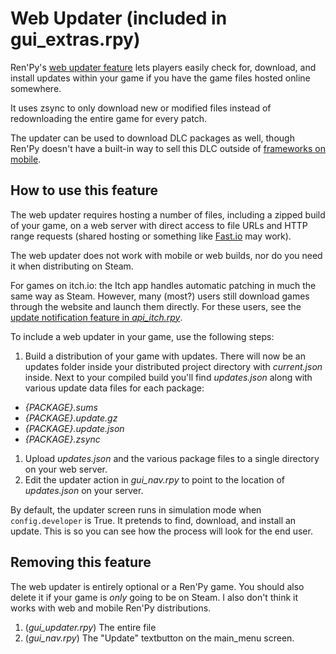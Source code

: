 # Web Updater (included in gui_extras.rpy)
Ren'Py's [web updater feature](https://www.renpy.org/doc/html/updater.html) lets players easily check for, download, and install updates within your game if you have the game files hosted online somewhere.

It uses zsync to only download new or modified files instead of redownloading the entire game for every patch.

The updater can be used to download DLC packages as well, though Ren'Py doesn't have a built-in way to sell this DLC outside of [frameworks on mobile](https://www.renpy.org/doc/html/iap.html?highlight=app).

## How to use this feature
The web updater requires hosting a number of files, including a zipped build of your game, on a web server with direct access to file URLs and HTTP range requests (shared hosting or something like [Fast.io](https://fast.io) may work).

The web updater does not work with mobile or web builds, nor do you need it when distributing on Steam.

For games on itch.io: the Itch app handles automatic patching in much the same way as Steam. However, many (most?) users still download games through the website and launch them directly. For these users, see the [update notification feature in *api_itch.rpy*](/Itch%20API.md).

To include a web updater in your game, use the following steps:
1. Build a distribution of your game with updates. There will now be an updates folder inside your distributed project directory with *current.json* inside. Next to your compiled build you'll find *updates.json* along with various update data files for each package:
  - *{PACKAGE}.sums*
  - *{PACKAGE}.update.gz*
  - *{PACKAGE}.update.json*
  - *{PACKAGE}.zsync*
1. Upload *updates.json* and the various package files to a single directory on your web server.
1. Edit the updater action in *gui_nav.rpy* to point to the location of *updates.json* on your server.

By default, the updater screen runs in simulation mode when `config.developer` is True. It pretends to find, download, and install an update. This is so you can see how the process will look for the end user.

## Removing this feature
The web updater is entirely optional or a Ren'Py game. You should also delete it if your game is *only* going to be on Steam. I also don't think it works with web and mobile Ren'Py distributions.

1. (*gui_updater.rpy*) The entire file
1. (*gui_nav.rpy*) The "Update" textbutton on the main_menu screen.
